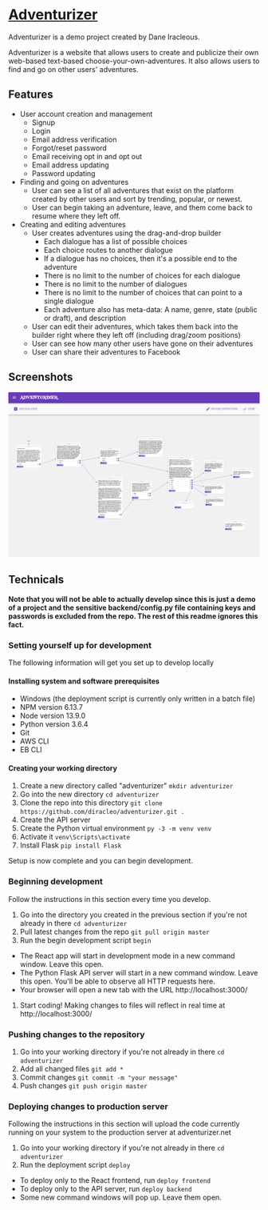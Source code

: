 # [Adventurizer](https://adventurizer.net)

Adventurizer is a demo project created by Dane Iracleous. 

Adventurizer is a website that allows users to create and publicize their own web-based text-based choose-your-own-adventures. It also allows users to find and go on other users' adventures.

## Features

* User account creation and management
  * Signup
  * Login
  * Email address verification
  * Forgot/reset password
  * Email receiving opt in and opt out
  * Email address updating
  * Password updating
* Finding and going on adventures
  * User can see a list of all adventures that exist on the platform created by other users and sort by trending, popular, or newest. 
  * User can begin taking an adventure, leave, and them come back to resume where they left off.
* Creating and editing adventures
  * User creates adventures using the drag-and-drop builder
    * Each dialogue has a list of possible choices
    * Each choice routes to another dialogue
    * If a dialogue has no choices, then it's a possible end to the adventure
    * There is no limit to the number of choices for each dialogue
    * There is no limit to the number of dialogues
    * There is no limit to the number of choices that can point to a single dialogue
    * Each adventure also has meta-data: A name, genre, state (public or draft), and description
  * User can edit their adventures, which takes them back into the builder right where they left off (including drag/zoom positions)
  * User can see how many other users have gone on their adventures
  * User can share their adventures to Facebook

## Screenshots

![Builder](promo/builder.jpg)

## Technicals


**Note that you will not be able to actually develop since this is just a demo of a project and the sensitive backend/config.py file containing keys and passwords is excluded from the repo. The rest of this readme ignores this fact.**

### Setting yourself up for development

The following information will get you set up to develop locally

#### Installing system and software prerequisites

* Windows (the deployment script is currently only written in a batch file)
* NPM version 6.13.7
* Node version 13.9.0
* Python version 3.6.4
* Git
* AWS CLI
* EB CLI

#### Creating your working directory

1. Create a new directory called "adventurizer"  `mkdir adventurizer`
1. Go into the new directory  `cd adventurizer`
1. Clone the repo into this directory  `git clone https://github.com/diracleo/adventurizer.git .`
1. Create the API server
  1. Create the Python virtual environment  `py -3 -m venv venv`
  1. Activate it  `venv\Scripts\activate`
  1. Install Flask  `pip install Flask`

Setup is now complete and you can begin development.

### Beginning development

Follow the instructions in this section every time you develop.

1. Go into the directory you created in the previous section if you're not already in there  `cd adventurizer`
1. Pull latest changes from the repo  `git pull origin master`
1. Run the begin development script  `begin`
  * The React app will start in development mode in a new command window. Leave this open.
  * The Python Flask API server will start in a new command window. Leave this open. You'll be able to observe all HTTP requests here.
  * Your browser will open a new tab with the URL http://localhost:3000/
1. Start coding! Making changes to files will reflect in real time at http://localhost:3000/

### Pushing changes to the repository

1. Go into your working directory if you're not already in there  `cd adventurizer`
1. Add all changed files  `git add *`
1. Commit changes  `git commit -m "your message"`
1. Push changes  `git push origin master`

### Deploying changes to production server

Following the instructions in this section will upload the code currently running on your system to the production server at adventurizer.net

1. Go into your working directory if you're not already in there  `cd adventurizer`
1. Run the deployment script  `deploy`
  * To deploy only to the React frontend, run  `deploy frontend`
  * To deploy only to the API server, run  `deploy backend`
  * Some new command windows will pop up. Leave them open.